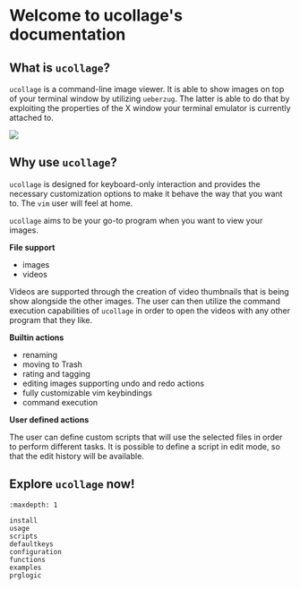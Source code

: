 # Welcome to ucollage's documentation

## What is `ucollage`?

`ucollage` is a command-line image viewer. It is able to show images on top of
your terminal window by utilizing `ueberzug`. The latter is able to do that by
exploiting the properties of the X window your terminal emulator is currently
attached to.

![](https://i.imgur.com/zWyhZXB.png)

## Why use `ucollage`?

`ucollage` is designed for keyboard-only interaction and provides the necessary
customization options to make it behave the way that you want to. The `vim` user
will feel at home.

`ucollage` aims to be your go-to program when you want to view your images.

**File support**
- images
- videos

Videos are supported through the creation of video thumbnails that is being show
alongside the other images. The user can then utilize the command execution
capabilities of `ucollage` in order to open the videos with any other program
that they like.

**Builtin actions**
- renaming
- moving to Trash
- rating and tagging
- editing images supporting undo and redo actions
- fully customizable vim keybindings
- command execution

**User defined actions**

The user can define custom scripts that will use the selected files in order to
perform different tasks. It is possible to define a script in edit mode, so that
the edit history will be available.

## Explore `ucollage` now!

```{toctree}
:maxdepth: 1

install
usage
scripts
defaultkeys
configuration
functions
examples
prglogic
```
